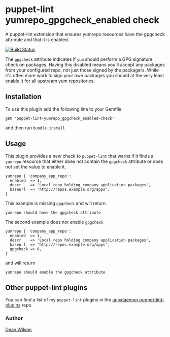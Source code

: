 # puppet-lint yumrepo_gpgcheck_enabled check

A puppet-lint extension that ensures yumrepo resources have the gpgcheck
attribute and that it is enabled.

[![Build Status](https://travis-ci.org/deanwilson/puppet-lint-yumrepo_gpgcheck_enabled-check.svg?branch=main)](https://travis-ci.org/deanwilson/puppet-lint-yumrepo_gpgcheck_enabled-check)

The `gpgcheck` attribute indicates if `yum` should perform a GPG
signature check on packages. Having this disabled means you'll accept
any packages from your configured repo, not just those signed by the
packagers. While it's often more work to sign your own packages you should
at the very least enable it for all upstream yum repositories.

## Installation

To use this plugin add the following line to your Gemfile

    gem 'puppet-lint-yumrepo_gpgcheck_enabled-check'

and then run `bundle install`

## Usage

This plugin provides a new check to `puppet-lint` that warns if it finds
a `yumrepo` resource that either does not contain the `gpgcheck` attribute
or does not set the value to enable it.

    yumrepo { 'company_app_repo':
      enabled  => 1,
      descr    => 'Local repo holding company application packages',
      baseurl  => 'http://repos.example.org/apps',
    }

This example is missing `gpgcheck` and will return

    yumrepo should have the gpgcheck attribute

The second example does not enable `gpgcheck`

    yumrepo { 'company_app_repo':
      enabled  => 1,
      descr    => 'Local repo holding company application packages',
      baseurl  => 'http://repos.example.org/apps',
      gpgcheck => 0,
    }

and will return

    yumrepo should enable the gpgcheck attribute

## Other puppet-lint plugins

You can find a list of my `puppet-lint` plugins in the
[unixdaemon puppet-lint-plugins](https://github.com/deanwilson/unixdaemon-puppet-lint-plugins) repo

### Author
[Dean Wilson](http://www.unixdaemon.net)
